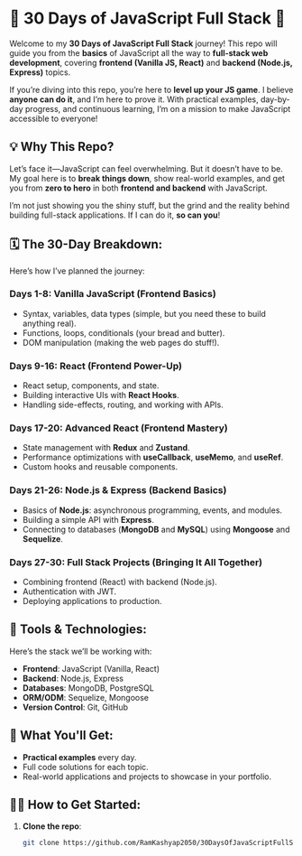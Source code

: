 # 🌟 30 Days of JavaScript Full Stack 🌟

Welcome to my **30 Days of JavaScript Full Stack** journey! This repo will guide you from the **basics** of JavaScript all the way to **full-stack web development**, covering **frontend (Vanilla JS, React)** and **backend (Node.js, Express)** topics.

If you’re diving into this repo, you’re here to **level up your JS game**. I believe **anyone can do it**, and I’m here to prove it. With practical examples, day-by-day progress, and continuous learning, I’m on a mission to make JavaScript accessible to everyone!

## 💡 Why This Repo?

Let’s face it—JavaScript can feel overwhelming. But it doesn’t have to be. My goal here is to **break things down**, show real-world examples, and get you from **zero to hero** in both **frontend and backend** with JavaScript.

I’m not just showing you the shiny stuff, but the grind and the reality behind building full-stack applications. If I can do it, **so can you**!

## 🗓️ The 30-Day Breakdown:

Here’s how I’ve planned the journey:

### **Days 1-8: Vanilla JavaScript (Frontend Basics)**

- Syntax, variables, data types (simple, but you need these to build anything real).
- Functions, loops, conditionals (your bread and butter).
- DOM manipulation (making the web pages do stuff!).

### **Days 9-16: React (Frontend Power-Up)**

- React setup, components, and state.
- Building interactive UIs with **React Hooks**.
- Handling side-effects, routing, and working with APIs.

### **Days 17-20: Advanced React (Frontend Mastery)**

- State management with **Redux** and **Zustand**.
- Performance optimizations with **useCallback**, **useMemo**, and **useRef**.
- Custom hooks and reusable components.

### **Days 21-26: Node.js & Express (Backend Basics)**

- Basics of **Node.js**: asynchronous programming, events, and modules.
- Building a simple API with **Express**.
- Connecting to databases (**MongoDB** and **MySQL**) using **Mongoose** and **Sequelize**.

### **Days 27-30: Full Stack Projects (Bringing It All Together)**

- Combining frontend (React) with backend (Node.js).
- Authentication with JWT.
- Deploying applications to production.

## 🔧 Tools & Technologies:

Here’s the stack we’ll be working with:

- **Frontend**: JavaScript (Vanilla, React)
- **Backend**: Node.js, Express
- **Databases**: MongoDB, PostgreSQL
- **ORM/ODM**: Sequelize, Mongoose
- **Version Control**: Git, GitHub

## 🎯 What You'll Get:

- **Practical examples** every day.
- Full code solutions for each topic.
- Real-world applications and projects to showcase in your portfolio.

## 👩‍💻 How to Get Started:

1. **Clone the repo**: 
   ```bash
   git clone https://github.com/RamKashyap2050/30DaysOfJavaScriptFullStack.git
